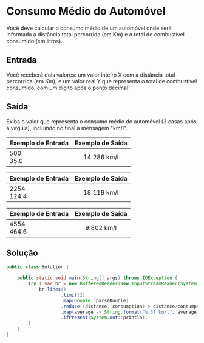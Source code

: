 # Consumo Médio do Automóvel

Você deve calcular o consumo médio de
um automóvel onde será informada a
distância total percorrida (em Km) e o
total de combustível consumido (em
litros).

## Entrada

Você receberá dois valores: um valor
inteiro X com a distância total
percorrida (em Km), e um valor real Y
que representa o total de combustível
consumido, com um dígito após o ponto
decimal.

## Saída

Exiba o valor que representa o consumo médio do automóvel (3 casas após a vírgula), incluindo no final a mensagem "km/l".

| Exemplo de Entrada | Exemplo de Saída |
| ------------------ | :--------------: |
| 500</br>35.0       |   14.286 km/l    |

| Exemplo de Entrada | Exemplo de Saída |
| ------------------ | :--------------: |
| 2254</br>124.4     |   18.119 km/l    |

| Exemplo de Entrada | Exemplo de Saída |
| ------------------ | :--------------: |
| 4554</br>464.6     |    9.802 km/l    |

## Solução

```java
public class Solution {

    public static void main(String[] args) throws IOException {
        try ( var br = new BufferedReader(new InputStreamReader(System.in))) {
            br.lines()
                    .limit(2)
                    .map(Double::parseDouble)
                    .reduce((distance, consumption)-> distance/consumption)
                    .map(average -> String.format("%.3f km/l", average))
                    .ifPresent(System.out::println);
        }
    }
}
```
